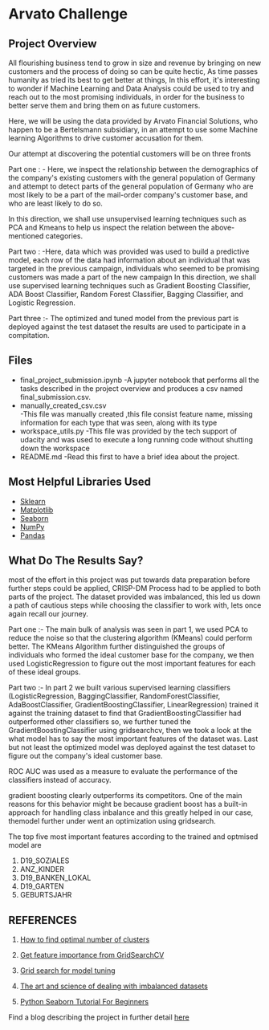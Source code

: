 # Arvato  Challenge 

## Project Overview

All flourishing business tend to grow in size and revenue by bringing on new customers and the process of doing so can be quite hectic, As time passes humanity as tried its best to get better at things, In this effort, it's interesting to wonder if Machine Learning and Data Analysis could be used to try and reach out to the most promising individuals, in order for the business to better serve them and bring them on as future customers.

Here, we will be using the data provided by Arvato Financial Solutions, who happen to be a Bertelsmann subsidiary, in an attempt to use some Machine learning Algorithms to drive customer accusation for them.

Our attempt at discovering the potential customers will be on three fronts

Part one : - Here, we inspect the relationship between the demographics of the company's existing customers with the general population of Germany and attempt to detect parts of the general population of Germany who are most likely to be a part of the mail-order company's customer base, and who are least likely to do so.

In this direction, we shall use unsupervised learning techniques such as PCA and Kmeans to help us inspect the relation between the above-mentioned categories.

Part two : -Here, data which was provided was used to build a predictive model, each row of the data had information about an individual that was targeted in the previous campaign, individuals who seemed to be promising customers was made a part of the new campaign
In this direction, we shall use supervised learning techniques such as Gradient Boosting Classifier, ADA Boost Classifier, Random Forest Classifier, Bagging Classifier, and Logistic Regression.

Part three :- The optimized and tuned model from the previous part is deployed against the test dataset the results are used to participate in a  compitation.


## Files 
- final_project_submission.ipynb
	-A jupyter notebook that performs all the tasks described in the project overview and produces a csv named final_submission.csv.
- manually_created_csv.csv	
	-This file was manually created ,this file consist feature name, missing information for each type that was seen, along with its type
- workspace_utils.py
	-This file was provided by the tech support of udacity and was used to execute a long running code without shutting down the workspace
- README.md
	-Read this first to have a brief idea about the project.

## Most Helpful Libraries Used
- [Sklearn](https://scikit-learn.org/stable/)
- [Matplotlib](https://matplotlib.org/)
- [Seaborn](https://seaborn.pydata.org/)
- [NumPy](https://numpy.org/)
- [Pandas](https://pandas.pydata.org/)

## What Do The Results Say?

most of the effort in this project was put towards data preparation before further steps could be applied, CRISP-DM Process had to be applied to both parts of the project. The dataset provided was imbalanced, this led us down a path of cautious steps while choosing the classifier to work with, lets once again recall our journey.

Part one :- The main bulk of analysis was seen in part 1, we used PCA to reduce the noise so that the clustering algorithm (KMeans) could perform better. The KMeans Algorithm further distinguished the groups of individuals who formed the ideal customer base for the company, we then used LogisticRegression to figure out the most important features for each of these ideal groups.

Part two :- In part 2 we built various supervised learning classifiers (LogisticRegression, BaggingClassifier, RandomForestClassifier, AdaBoostClassifier, GradientBoostingClassifier, LinearRegression) trained it against the training dataset to find that GradientBoostingClassifier had outperformed other classifiers so, we further tuned the GradientBoostingClassifier using gridsearchcv, then we took a look at the what model has to say the most important features of the dataset was. Last but not least the optimized model was deployed against the test dataset to figure out the company's ideal customer base.

ROC AUC was used as a measure to evaluate the performance of the classifiers instead of accuracy.

gradient boosting clearly outperforms its competitors. One of the main reasons for this behavior might be because gradient boost has a built-in approach for handling class inbalance and this greatly helped in our case, themodel further under went an optimization using gridsearch.

The top five most important features according to the trained and optmised model are
1) D19_SOZIALES
2) ANZ_KINDER
3) D19_BANKEN_LOKAL
4) D19_GARTEN	
5) GEBURTSJAHR

## REFERENCES
1) [How to find optimal number of clusters](https://blog.cambridgespark.com/how-to-determine-the-optimal-number-of-clusters-for-k-means-clustering-14f27070048f)

2) [Get feature importance from GridSearchCV](https://stackoverflow.com/questions/48377296/get-feature-importance-from-gridsearchcv)

3) [Grid search for model tuning ](https://towardsdatascience.com/grid-search-for-model-tuning-3319b259367e)

4) [The art and science of dealing with imbalanced datasets](https://medium.com/@humansforai/the-art-and-science-of-dealing-with-imbalanced-datasets-209b448a11c5)

5) [Python Seaborn Tutorial For Beginners](https://www.datacamp.com/community/tutorials/seaborn-python-tutorial?utm_source=adwords_ppc&utm_campaignid=1455363063&utm_adgroupid=65083631748&utm_device=c&utm_keyword=&utm_matchtype=b&utm_network=g&utm_adpostion=&utm_creative=278443377095&utm_targetid=aud-390929969673:dsa-473406580275&utm_loc_interest_ms=&utm_loc_physical_ms=9062077&gclid=CjwKCAjwtqj2BRBYEiwAqfzur1C6NlUn5QCR0AwtfJqWlmyqLcsloZYT3W6YTFwMeFFOwZUODRzhERoCcbQQAvD_BwE)

Find a blog describing the project in further detail [here](https://medium.com/@bipinbiddappa/can-meaningful-data-be-used-to-drive-customer-accusation-3c1caa89b352)
